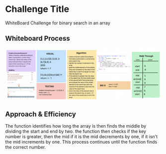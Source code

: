 # Challenge Title

WhiteBoard Challenge for binary search in an array
<!-- Description of the challenge -->

## Whiteboard Process
<!-- Embedded whiteboard image -->
![WhiteBoard Image](./whiteBoard.png)

## Approach & Efficiency

The function identifies how long the array is then finds the middle by dividing the start and end by two. the function then checks if the key number is greater, then the mid if it is the mid decrements by one, if it isn't the mid increments by one. This process continues until the function finds the correct number.
<!-- What approach did you take? Why? What is the Big O space/time for this approach? -->
